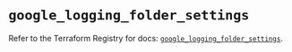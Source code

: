 # `google_logging_folder_settings`

Refer to the Terraform Registry for docs: [`google_logging_folder_settings`](https://registry.terraform.io/providers/hashicorp/google/6.36.1/docs/resources/logging_folder_settings).
